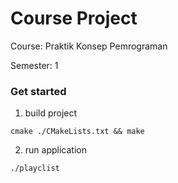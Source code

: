 # Course Project

Course: Praktik Konsep Pemrograman

Semester: 1

### Get started 
1. build project
```shell
cmake ./CMakeLists.txt && make

```
2. run application
```shell
./playclist
```